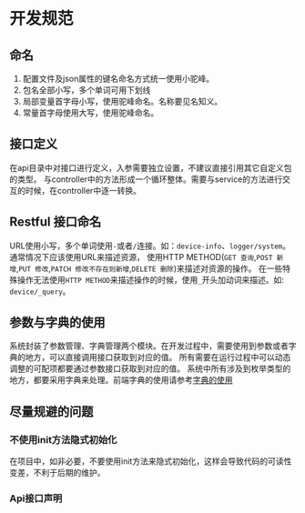 # 开发规范

## 命名

1. 配置文件及json属性的键名命名方式统一使用小驼峰。
2. 包名全部小写，多个单词可用下划线
3. 局部变量首字母小写，使用驼峰命名。名称要见名知义。
4. 常量首字母使用大写，使用驼峰命名。


## 接口定义
在api目录中对接口进行定义，入参需要独立设置，不建议直接引用其它自定义包的类型。
与controller中的方法形成一个循环整体。需要与service的方法进行交互的时候，在controller中逐一转换。

## Restful 接口命名

URL使用小写，多个单词使用`-`或者`/`连接。如：`device-info`、`logger/system`。通常情况下应该使用URL来描述资源， 使用HTTP METHOD(`GET 查询`,`POST 新增`,`PUT 修改`,`PATCH 修改不存在则新增`,`DELETE 删除`)来描述对资源的操作。 在一些特殊操作无法使用`HTTP METHOD`来描述操作的时候，使用`_`开头加动词来描述。如: `device/_query`。

## 参数与字典的使用
系统封装了参数管理、字典管理两个模块。在开发过程中，需要使用到参数或者字典的地方，可以直接调用接口获取到对应的值。
所有需要在运行过程中可以动态调整的可配项都要通过参数接口获取到对应的值。
系统中所有涉及到枚举类型的地方，都要采用字典来处理。前端字典的使用请参考[字典的使用](/develop/front/dict.md)

## 尽量规避的问题
### 不使用init方法隐式初始化
在项目中，如非必要，不要使用init方法来隐式初始化，这样会导致代码的可读性变差，不利于后期的维护。

### Api接口声明

